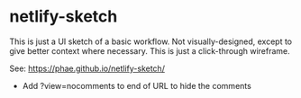 # netlify-sketch

This is just a UI sketch of a basic workflow.  Not visually-designed, except to give better context where necessary. This is just a click-through wireframe.

See: https://phae.github.io/netlify-sketch/ 


* Add ?view=nocomments to end of URL to hide the comments